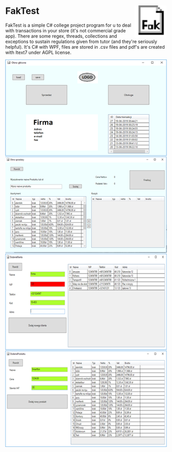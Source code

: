 # FakTest <img align="right" width="100" height="100" src="https://github.com/matik251/FakTest/blob/master/screenshots/fak.ico">
FakTest is a simple C# college project program for u to deal with transactions in your store (it's not commercial grade app).
There are some regex, threads, collections and exceptions to sustain regulations given from tutor (and they're seriously helpful). It's C# with WPF, files are stored in .csv files and pdf's are created with Itext7 under AGPL license.
<p align="center">
  <img width="520" height="300" src="https://github.com/matik251/FakTest/blob/master/screenshots/main.png">
  <img width="520" height="300" src="https://github.com/matik251/FakTest/blob/master/screenshots/sprzedaz.png">
  <img width="520" height="300" src="https://github.com/matik251/FakTest/blob/master/screenshots/dodKli.png">
  <img width="520" height="300" src="https://github.com/matik251/FakTest/blob/master/screenshots/dodProd.png">
</p>
